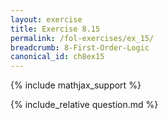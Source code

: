 ```yaml
---
layout: exercise
title: Exercise 8.15
permalink: /fol-exercises/ex_15/
breadcrumb: 8-First-Order-Logic
canonical_id: ch8ex15
---
```


{% include mathjax_support %}

<div id="hiddden">{% include_relative question.md %}</div>